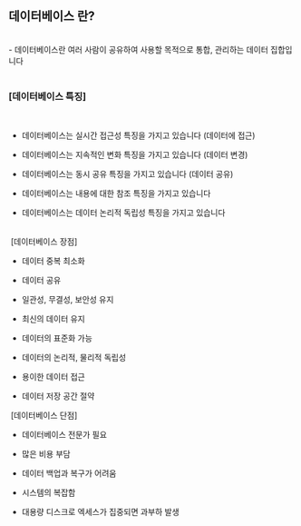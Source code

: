 <h2>데이터베이스 란?</h2> 
<br>
- 데이터베이스란 여러 사람이 공유하여 사용할 목적으로 통합, 관리하는 데이터 집합입니다
<br>
<br>
<h3>[데이터베이스 특징]</h3><br>
  
- 데이터베이스는 실시간 접근성 특징을 가지고 있습니다 (데이터에 접근)<br>

- 데이터베이스는 지속적인 변화 특징을 가지고 있습니다 (데이터 변경)<br>

- 데이터베이스는 동시 공유 특징을 가지고 있습니다 (데이터 공유)<br>

- 데이터베이스는 내용에 대한 참조 특징을 가지고 있습니다<br>

- 데이터베이스는 데이터 논리적 독립성 특징을 가지고 있습니다<br>
​

​
[데이터베이스 장점]

- 데이터 중복 최소화

- 데이터 공유

- 일관성, 무결성, 보안성 유지

- 최신의 데이터 유지

- 데이터의 표준화 가능

- 데이터의 논리적, 물리적 독립성

- 용이한 데이터 접근

- 데이터 저장 공간 절약
​

​
[데이터베이스 단점]

- 데이터베이스 전문가 필요

- 많은 비용 부담

- 데이터 백업과 복구가 어려움

- 시스템의 복잡함

- 대용량 디스크로 엑세스가 집중되면 과부하 발생

